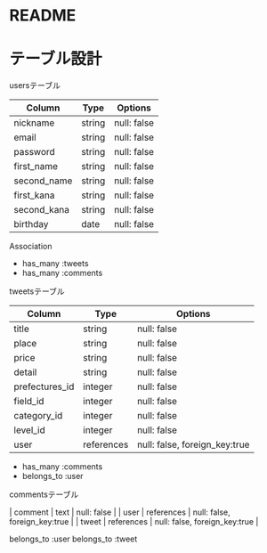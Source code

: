 # README

# テーブル設計

usersテーブル

| Column     | Type    | Options      |
| ---------- | ------- | ------------ |
| nickname   | string  | null: false  |
| email      | string  | null: false  |
| password   | string  | null: false  |
| first_name | string  | null: false  |
| second_name| string  | null: false  |
| first_kana | string  | null: false  |
| second_kana| string  | null: false  |
| birthday   | date    | null: false  |

Association

- has_many :tweets
- has_many :comments

tweetsテーブル

| Column          | Type        | Options                       |
| --------------- | ----------- | ----------------------------- |
| title           | string      | null: false                   |
| place           | string      | null: false                   |
| price           | string      | null: false                   |
| detail          | string      | null: false                   |
| prefectures_id  | integer     | null: false                   |
| field_id        | integer     | null: false                   |
| category_id     | integer     | null: false                   |
| level_id        | integer     | null: false                   |
| user            | references  | null: false, foreign_key:true |

- has_many :comments
- belongs_to :user

commentsテーブル

| comment         | text        | null: false                   |
| user            | references  | null: false, foreign_key:true |
| tweet           | references  | null: false, foreign_key:true |

belongs_to :user
belongs_to :tweet